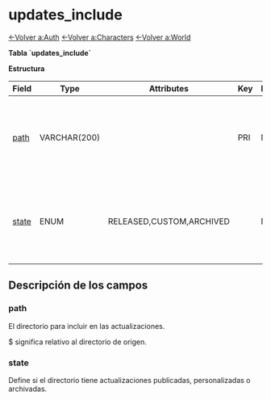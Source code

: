 ﻿# updates_include

[<-Volver a:Auth](database-auth.md)
[<-Volver a:Characters](database-characters.md)
[<-Volver a:World](database-world.md)

**Tabla \`updates_include\`**

**Estructura**

| Field      | Type         | Attributes               | Key | Null | Default  | Extra | Comment                                                         |
| ---------- | ------------ | ------------------------ | --- | ---- | -------- | ----- | --------------------------------------------------------------- |
| [path][1]  | VARCHAR(200) |                          | PRI | NO   |          |       | Directory to include. $ means relative to the source directory. |
| [state][2] | ENUM         | RELEASED,CUSTOM,ARCHIVED |     | NO   | RELEASED |       | Defines if the directory contains released or archived updates. |

[1]: #path
[2]: #state

## Descripción de los campos

### path

El directorio para incluir en las actualizaciones.

$ significa relativo al directorio de origen.

### state

Define si el directorio tiene actualizaciones publicadas, personalizadas o archivadas.
